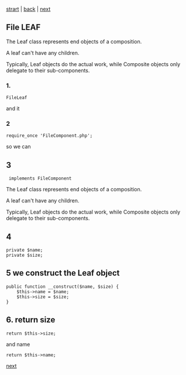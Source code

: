 [strart](./page01.md) | [back](./page02.md) | [next](./page04.md)
## File LEAF

The Leaf class represents end objects of a composition. 

A leaf can't have any children.

Typically, Leaf objects do the actual work, while Composite objects only delegate to their sub-components.

### 1.
```
FileLeaf
```
and it
### 2
```
require_once 'FileComponent.php';
```
so we can
## 3
```
 implements FileComponent
```
The Leaf class represents end objects of a composition. 

A leaf can't have any children. 

Typically, Leaf objects do the actual work, while Composite objects only delegate to their sub-components.
## 4
```
private $name;
private $size;
```
## 5 we construct the Leaf object
```
public function __construct($name, $size) {
    $this->name = $name;
    $this->size = $size;
}
```
## 6. return size
```
return $this->size;
```
and name
```
return $this->name;
```
[next](./page04.md)
